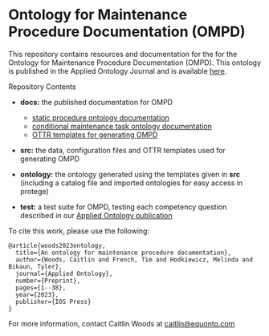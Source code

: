 # Ontology for Maintenance Procedure Documentation (OMPD)

This repository contains resources and documentation for the for the Ontology for Maintenance Procedure Documentation (OMPD). This ontology is published in the Applied Ontology Journal and is available [here](https://content.iospress.com/articles/applied-ontology/ao230279).

Repository Contents

- **docs:** the published documentation for OMPD
    - [static procedure ontology documentation](https://spec.equonto.org/ontology/maintenance-procedure/static-procedure-ontology>)
    - [conditional maintenance task ontology documentation](https://spec.equonto.org/ontology/maintenance-procedure/conditional-maintenance-task-ontology>)
    - [OTTR templates for generating OMPD](https://spec.equonto.org/ontology/maintenance-procedure/conditional-maintenance-task-ontology>)
  
- **src:** the data, configuration files and OTTR templates used for generating OMPD
- **ontology:** the ontology generated using the templates given in **src** (including a catalog file and imported ontologies for easy access in protege)
- **test:** a test suite for OMPD, testing each competency question described in our [Applied Ontology publication](https://content.iospress.com/articles/applied-ontology/ao230279)

To cite this work, please use the following:

```
@article{woods2023ontology,
  title={An ontology for maintenance procedure documentation},
  author={Woods, Caitlin and French, Tim and Hodkiewicz, Melinda and Bikaun, Tyler},
  journal={Applied Ontology},
  number={Preprint},
  pages={1--38},
  year={2023},
  publisher={IOS Press}
}
```

For more information, contact Caitlin Woods at caitlin@equonto.com
